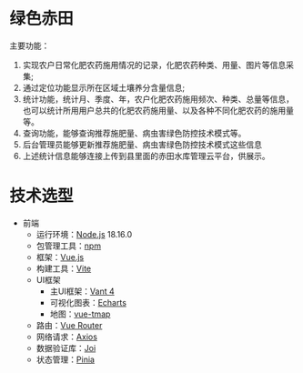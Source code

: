 # 绿色赤田

主要功能：

1. 实现农户日常化肥农药施用情况的记录，化肥农药种类、用量、图片等信息采集;
2. 通过定位功能显示所在区域土壤养分含量信息;
3. 统计功能，统计月、季度、年，农户化肥农药施用频次、种类、总量等信息，也可以统计所用用户总共的化肥农药施用量、以及各种不同化肥农药的施用量等。
4. 查询功能，能够查询推荐施肥量、病虫害绿色防控技术模式等。
5. 后台管理员能够更新推荐施肥量、病虫害绿色防控技术模式这些信息
6. 上述统计信息能够连接上传到县里面的赤田水库管理云平台，供展示。

# 技术选型

- 前端
    - 运行环境：[Node.js](https://nodejs.org/zh-cn/) 18.16.0
    - 包管理工具：[npm](https://www.npmjs.com/)
    - 框架：[Vue.js](https://v3.cn.vuejs.org/)
    - 构建工具：[Vite](https://vitejs.dev/)
    - UI框架
        - 主UI框架：[Vant 4](https://vant-ui.github.io/vant/#/zh-CN)
        - 可视化图表：[Echarts](https://echarts.apache.org/zh/index.html)
        - 地图：[vue-tmap](https://didi.github.io/vue-tmap/)
    - 路由：[Vue Router](https://next.router.vuejs.org/)
    - 网络请求：[Axios](https://axios-http.com/)
    - 数据验证库：[Joi](https://joi.dev/)
    - 状态管理：[Pinia](https://pinia.vuejs.org/)